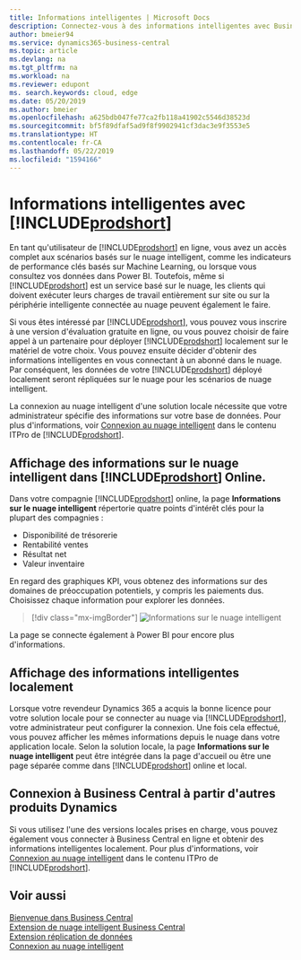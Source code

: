 ```yaml
---
title: Informations intelligentes | Microsoft Docs
description: Connectez-vous à des informations intelligentes avec Business Central, même à partir de votre solution sur site.
author: bmeier94
ms.service: dynamics365-business-central
ms.topic: article
ms.devlang: na
ms.tgt_pltfrm: na
ms.workload: na
ms.reviewer: edupont
ms. search.keywords: cloud, edge
ms.date: 05/20/2019
ms.author: bmeier
ms.openlocfilehash: a625bdb047fe77ca2fb118a41902c5546d38523d
ms.sourcegitcommit: bf5f89dfaf5ad9f8f9902941cf3dac3e9f3553e5
ms.translationtype: HT
ms.contentlocale: fr-CA
ms.lasthandoff: 05/22/2019
ms.locfileid: "1594166"
---
```

# <a name="intelligent-insights-with-includeprodshortincludesprodshortmd"></a>Informations intelligentes avec [!INCLUDE[prodshort](includes/prodshort.md)]

En tant qu'utilisateur de [!INCLUDE[prodshort](includes/prodshort.md)] en ligne, vous avez un accès complet aux scénarios basés sur le nuage intelligent, comme les indicateurs de performance clés basés sur Machine Learning, ou lorsque vous consultez vos données dans Power BI. Toutefois, même si [!INCLUDE[prodshort](includes/prodshort.md)] est un service basé sur le nuage, les clients qui doivent exécuter leurs charges de travail entièrement sur site ou sur la périphérie intelligente connectée au nuage peuvent également le faire.  

Si vous êtes intéressé par [!INCLUDE[prodshort](includes/prodshort.md)], vous pouvez vous inscrire à une version d'évaluation gratuite en ligne, ou vous pouvez choisir de faire appel à un partenaire pour déployer [!INCLUDE[prodshort](includes/prodshort.md)] localement sur le matériel de votre choix. Vous pouvez ensuite décider d'obtenir des informations intelligentes en vous connectant à un abonné dans le nuage. Par conséquent, les données de votre [!INCLUDE[prodshort](includes/prodshort.md)] déployé localement seront répliquées sur le nuage pour les scénarios de nuage intelligent.  

La connexion au nuage intelligent d'une solution locale nécessite que votre administrateur spécifie des informations sur votre base de données. Pour plus d'informations, voir [Connexion au nuage intelligent](/dynamics365/business-central/dev-itpro/administration/about-intelligent-edge) dans le contenu ITPro de [!INCLUDE[prodshort](includes/prodshort.md)].  

## <a name="viewing-intelligent-cloud-insights-in-includeprodshortincludesprodshortmd-online"></a>Affichage des informations sur le nuage intelligent dans [!INCLUDE[prodshort](includes/prodshort.md)] Online.

Dans votre compagnie [!INCLUDE[prodshort](includes/prodshort.md)] online, la page **Informations sur le nuage intelligent** répertorie quatre points d'intérêt clés pour la plupart des compagnies :

- Disponibilité de trésorerie
- Rentabilité ventes
- Résultat net
- Valeur inventaire

En regard des graphiques KPI, vous obtenez des informations sur des domaines de préoccupation potentiels, y compris les paiements dus. Choisissez chaque information pour explorer les données.  

> [!div class="mx-imgBorder"]
> ![Informations sur le nuage intelligent](media/across-intelligent-cloud/intelligentcloudApril19.png "Affiche la page Informations sur le nuage intelligent dans Business Central")

La page se connecte également à Power BI pour encore plus d'informations.

## <a name="viewing-intelligent-insights-on-premises"></a>Affichage des informations intelligentes localement

Lorsque votre revendeur Dynamics 365 a acquis la bonne licence pour votre solution locale pour se connecter au nuage via [!INCLUDE[prodshort](includes/prodshort.md)], votre administrateur peut configurer la connexion. Une fois cela effectué, vous pouvez afficher les mêmes informations depuis le nuage dans votre application locale. Selon la solution locale, la page **Informations sur le nuage intelligent** peut être intégrée dans la page d'accueil ou être une page séparée comme dans [!INCLUDE[prodshort](includes/prodshort.md)] online et local.  

## <a name="connecting-to-business-central-from-other-dynamics-products"></a>Connexion à Business Central à partir d'autres produits Dynamics

Si vous utilisez l'une des versions locales prises en charge, vous pouvez également vous connecter à Business Central en ligne et obtenir des informations intelligentes localement. Pour plus d'informations, voir [Connexion au nuage intelligent](/dynamics365/business-central/dev-itpro/administration/about-intelligent-edge) dans le contenu ITPro de [!INCLUDE[prodshort](includes/prodshort.md)].  

## <a name="see-also"></a>Voir aussi

[Bienvenue dans Business Central](index.md)  
[Extension de nuage intelligent Business Central](ui-extensions-intelligent-cloud.md)  
[Extension réplication de données](ui-extensions-data-replication.md)  
[Connexion au nuage intelligent](/dynamics365/business-central/dev-itpro/administration/about-intelligent-edge)  
